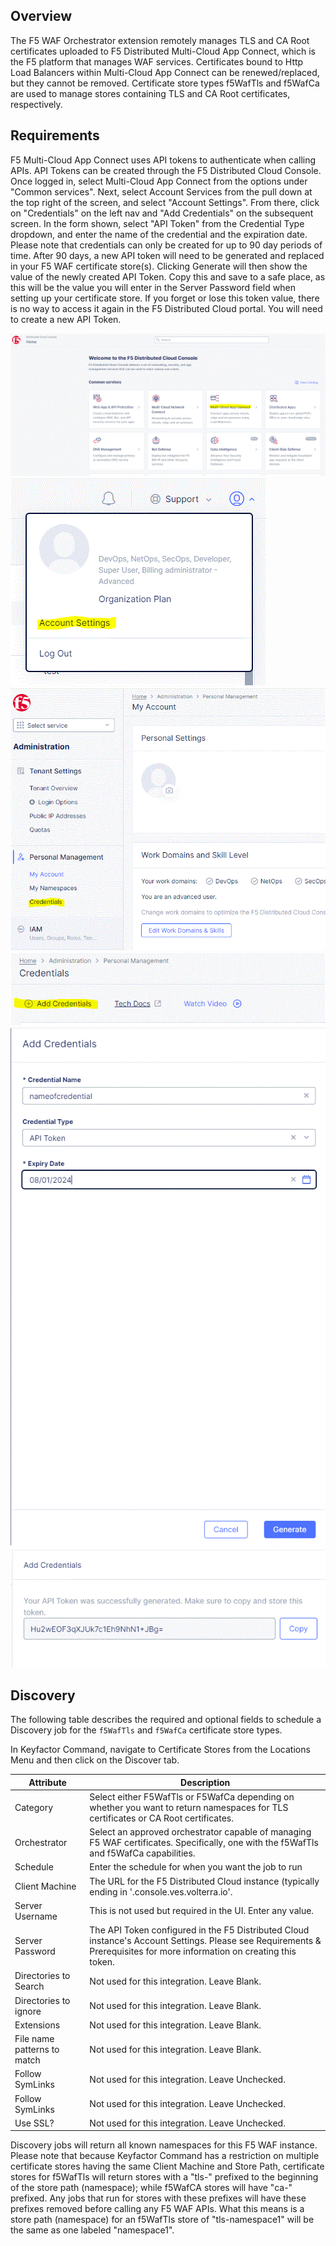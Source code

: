 ## Overview

The F5 WAF Orchestrator extension remotely manages TLS and CA Root certificates uploaded to F5 Distributed Multi-Cloud App Connect, which is the F5 platform that manages WAF services. Certificates bound to Http Load Balancers within Multi-Cloud App Connect can be renewed/replaced, but they cannot be removed. Certificate store types f5WafTls and f5WafCa are used to manage stores containing TLS and CA Root certificates, respectively.


## Requirements

F5 Multi-Cloud App Connect uses API tokens to authenticate when calling APIs.  API Tokens can be created through the F5 Distributed Cloud Console.  Once logged in, select Multi-Cloud App Connect from the options under "Common services".  Next, select Account Services from the pull down at the top right of the screen, and select "Account Settings".  From there, click on "Credentials" on the left nav and "Add Credentials" on the subsequent screen.  In the form shown, select "API Token" from the Credential Type dropdown, and enter the name of the credential and the expiration date.  Please note that credentials can only be created for up to 90 day periods of time.  After 90 days, a new API token will need to be generated and replaced in your F5 WAF certificate store(s).  Clicking Generate will then show the value of the newly created API Token.  Copy this and save to a safe place, as this will be the value you will enter in the Server Password field when setting up your certificate store.  If you forget or lose this token value, there is no way to access it again in the F5 Distributed Cloud portal.  You will need to create a new API Token.

![](Images/image1.gif)
![](Images/image2.gif)
![](Images/image3.gif)
![](Images/image4.gif)
![](Images/image5.gif)
![](Images/image6.gif)


## Discovery

The following table describes the required and optional fields to schedule a Discovery job for the `f5WafTls` and `f5WafCa` certificate store types.

In Keyfactor Command, navigate to Certificate Stores from the Locations Menu and then click on the Discover tab.

| Attribute | Description                                                                                                                                    |
| --------- |------------------------------------------------------------------------------------------------------------------------------------------------|
| Category | Select either F5WafTls or F5WafCa depending on whether you want to return namespaces for TLS certificates or CA Root certificates.                                        |
| Orchestrator | Select an approved orchestrator capable of managing F5 WAF certificates. Specifically, one with the f5WafTls and f5WafCa capabilities.         |
| Schedule | Enter the schedule for when you want the job to run   |
| Client Machine | The URL for the F5 Distributed Cloud instance (typically ending in '.console.ves.volterra.io'.                                                 |
| Server Username | This is not used but required in the UI.  Enter any value. |
| Server Password | The API Token configured in the F5 Distributed Cloud instance's Account Settings.  Please see Requirements & Prerequisites for more information on creating this token.  |
| Directories to Search | Not used for this integration.  Leave Blank.  |
| Directories to ignore | Not used for this integration.  Leave Blank.  |
| Extensions | Not used for this integration.  Leave Blank.  |
| File name patterns to match | Not used for this integration.  Leave Blank.  |
| Follow SymLinks | Not used for this integration.  Leave Unchecked.  |  
| Follow SymLinks | Not used for this integration.  Leave Unchecked.  |  
| Use SSL? | Not used for this integration.  Leave Unchecked.  |  

Discovery jobs will return all known namespaces for this F5 WAF instance.  Please note that because Keyfactor Command has a restriction on multiple certificate stores having the same Client Machine and Store Path, certificate stores for f5WafTls will return stores with a "tls-" prefixed to the beginning of the store path (namespace); while f5WafCA stores will have "ca-" prefixed.  Any jobs that run for stores with these prefixes will have these prefixes removed before calling any F5 WAF APIs.  What this means is a store path (namespace) for an f5WafTls store of "tls-namespace1" will be the same as one labeled "namespace1".